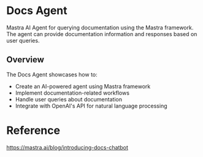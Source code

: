 # Docs Agent
Mastra AI Agent for querying documentation using the Mastra framework. The agent can provide documentation information and responses based on user queries.

## Overview

The Docs Agent showcases how to:

- Create an AI-powered agent using Mastra framework
- Implement documentation-related workflows
- Handle user queries about documentation
- Integrate with OpenAI's API for natural language processing

# Reference

https://mastra.ai/blog/introducing-docs-chatbot
